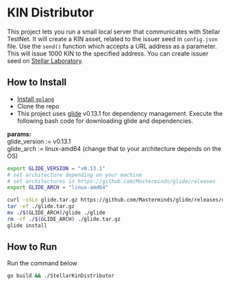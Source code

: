 # KIN Distributor
This project lets you run a small local server that communicates with Stellar TestNet.
It will create a KIN asset, related to the issuer seed in `config.json` file.
Use the `send()` function which accepts a URL address as a parameter. This will issue 1000 KIN to the specified address.
You can create issuer seed on [Stellar Laboratory](https://www.stellar.org/laboratory/#account-creator?network=test).


## How to Install
* [Install `golang`](https://golang.org/doc/install#install)
* Clone the repo
* This project uses [glide](https://github.com/Masterminds/glide) v0.13.1 for dependency management. Execute the following bash code for downloading glide and dependencies.  

<b>params:</b><br/>
glide_version := v0.13.1<br/>
glide_arch := linux-amd64  (change that to your architecture depends on the OS)

```bash
export GLIDE_VERSION = "v0.13.1"
# set architecture depending on your machine
# set architectures in https://github.com/Masterminds/glide/releases
export GLIDE_ARCH = "linux-amd64"

curl -sSLo glide.tar.gz https://github.com/Masterminds/glide/releases/download/$(GLIDE_VERSION)/glide-$(GLIDE_VERSION)-$(GLIDE_ARCH).tar.gz
tar -xf ./glide.tar.gz
mv ./$(GLIDE_ARCH)/glide ./glide
rm -rf ./$(GLIDE_ARCH) ./glide.tar.gz
glide install
```


## How to Run
Run the command below
```bash
go build && ./StellarKinDistributor
```